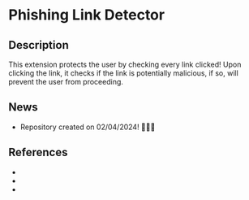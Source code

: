 # **Phishing Link Detector**

## **Description**

This extension protects the user by checking every link clicked! Upon clicking the link, it checks if the link is potentially malicious, if so, will prevent the user from proceeding.

## **News**

- Repository created on 02/04/2024! 🎉🎉🎉

## **References**

- 
- 
- 
